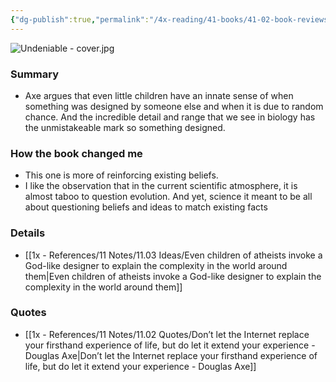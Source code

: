 ```yaml
---
{"dg-publish":true,"permalink":"/4x-reading/41-books/41-02-book-reviews/undeniable-how-biology-confirms-our-intuition-that-life-is-designed-douglas-axe/","title":"Undeniable - How Biology Confirms Our Intuition That Life Is Designed - Douglas Axe","created":"2024-01-07T19:47:48.000+03:00","updated":"2024-02-14T20:17:39.937+03:00"}
---
```


![Undeniable - cover.jpg](/img/user/4x%20-%20Reading/41%20Books/41.03%20Cover%20images/Undeniable%20-%20cover.jpg)
### Summary
- Axe argues that even little children have an innate sense of when something was designed by someone else and when it is due to random chance. And the incredible detail and range that we see in biology has the unmistakeable mark so something designed.

### How the book changed me
- This one is more of reinforcing existing beliefs.
- I like the observation that in the current scientific atmosphere, it is almost taboo to question evolution. And yet, science it meant to be all about questioning beliefs and ideas to match existing facts

### Details
- [[1x - References/11 Notes/11.03 Ideas/Even children of atheists invoke a God-like designer to explain the complexity in the world around them\|Even children of atheists invoke a God-like designer to explain the complexity in the world around them]]

### Quotes
- [[1x - References/11 Notes/11.02 Quotes/Don’t let the Internet replace your firsthand experience of life, but do let it extend your experience - Douglas Axe\|Don’t let the Internet replace your firsthand experience of life, but do let it extend your experience - Douglas Axe]]
